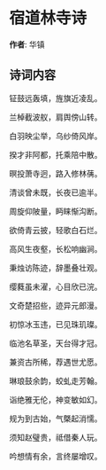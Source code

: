 # 宿道林寺诗

**作者**: 华镇

## 诗词内容

钲鼓远轰填，旌旗近凌乱。

兰棹截波舣，肩舆傍山转。

白羽映尘举，乌纱倚风岸。

揆才非阿都，托乘陪中散。

暝投萧寺迥，路入修林蒨。

清谈曾未既，长夜已逾半。

周旋仰陂量，眄睐惭沟断。

欲倚青云披，轻歌白石烂。

高风生夜壑，长松响幽涧。

秉烛访陈迹，辞墨叠壮观。

缨蕤虽未濯，心目欣已浣。

文奇楚招些，迹异元郎漫。

初惊冰玉违，已见珠玑璨。

临池名草圣，天台得才冠。

兼资古所稀，荐遇世尤愿。

琳琅鼓余韵，蛟虬走芳翰。

诣绝雅无伦，神变敏如幻。

规为到古始，气槩起消懦。

须知赵璧贵，祗借秦人玩。

吟想情有余，言终屡增叹。

